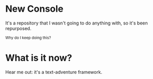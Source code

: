 
# New Console
It's a repository that I wasn't going to do anything with, so it's been repurposed.

<sup>Why do I keep doing this?</sup>

# What is it now?
Hear me out: it's a text-adventure framework.


